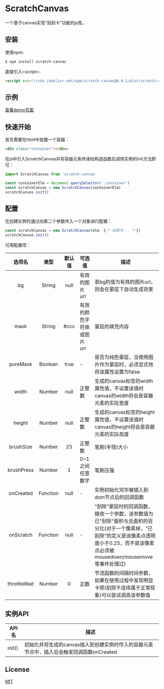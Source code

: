 # ScratchCanvas

一个基于canvas实现“刮刮卡”功能的js库。

## 安装

使用npm:

```bash
$ npm install scratch-canvas
```

直接引入&lt;script&gt;:

```html
<script src="//cdn.jsdelivr.net/npm/scratch-canvas@0.0.1/dist/scratch-canvas.min.js"></script>
```

## 示例

[查看demo页面](https://vilfredli.github.io/scratch-canvas)

## 快速开始

首先需要在html中放置一个容器：

```html
<div class="container"></div>
```

在js中引入ScratchCanvas并将容器元素传递给构造函数后调用实例的init方法即可：

```js
import ScratchCanvas from 'scratch-canvas'

const containerElm = document.querySelector('.container')
const scratchCanvas = new ScratchCanvas(containerElm)
scratchCanvas.init()
```

## 配置

在创建实例时通过向第二个参数传入一个对象进行配置：

```js
const scratchCanvas = new ScratchCanvas(elm, {/* 配置项... */})
scratchCanvas.init()
```

可用配置项：

选项名 | 类型 | 默认值 | 可选值 | 描述
:-: | :-: | :-: | - | -
bg | String | null | 有效的图片url | 若bg的值为有效的图片url，则会在蒙层下自动生成背景
mask | String | #ccc | 有效的颜色字符串或图片url | 蒙层的填充内容
pureMask | Boolean | true | - | 是否为纯色蒙层，当使用图片作为蒙层时，必须显式地将该属性设置为false
width | Number | null | 正整数 | 生成的canvas标签的width属性值，不设置该值时canvas的width将会是容器元素的实际宽度
height | Number | null | 正整数 | 生成的canvas标签的height属性值，不设置该值时canvas的height将会是容器元素的实际高度
brushSize | Number | 25 | 正整数 | 笔刷(半径)大小
brushPress | Number | 1 | 0~1之间任意数字 | 笔刷压强
onCreated | Function | null | - | 实例初始化完毕被插入到dom节点后的回调函数
onScratch | Function | null | - | "刮除"蒙层时的回调函数，接收一个参数，该参数值为已"刮除"面积与总面积的百分比(对于一个像素掉，"已刮除"的定义是该像素点透明度小于0.25，而不是该像素点必须被mousedown/mousemove等事件处理过)
throttleWait | Number | 0 | 正数 | 节流函数的间隔时间参数，如果在使用过程中发现明显卡顿(刮除不连续属于正常现象)可以尝试调高该参数值

## 实例API

API名 | 描述
-|-
init() | 初始化并将生成的canvas插入到创建实例时传入的容器元素节点中，插入后会触发回调函数onCreated

## License

[MIT](./LICENSE)
